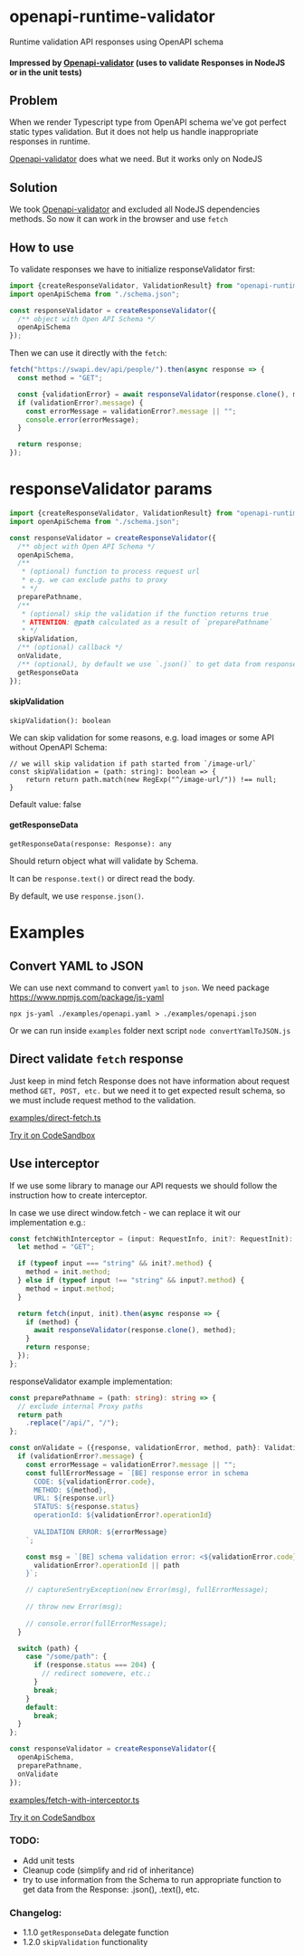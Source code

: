 # openapi-runtime-validator
Runtime validation API responses using OpenAPI schema

#### Impressed by [Openapi-validator](https://www.npmjs.com/package/openapi-validator) (uses to validate Responses in NodeJS or in the unit tests)

## Problem

When we render Typescript type from OpenAPI schema we've got perfect static types validation.
But it does not help us handle inappropriate responses in runtime.

[Openapi-validator](https://www.npmjs.com/package/openapi-validator) does what we need.
But it works only on NodeJS

## Solution

We took [Openapi-validator](https://www.npmjs.com/package/openapi-validator) and excluded all NodeJS dependencies methods.
So now it can work in the browser and use `fetch`

## How to use

To validate responses we have to initialize responseValidator first:

```typescript
import {createResponseValidator, ValidationResult} from "openapi-runtime-validator";
import openApiSchema from "./schema.json";

const responseValidator = createResponseValidator({
  /** object with Open API Schema */
  openApiSchema
});
```

Then we can use it directly with the `fetch`:

```typescript
fetch("https://swapi.dev/api/people/").then(async response => {
  const method = "GET";

  const {validationError} = await responseValidator(response.clone(), method);
  if (validationError?.message) {
    const errorMessage = validationError?.message || "";
    console.error(errorMessage);
  }

  return response;
});
```

# responseValidator params

```typescript
import {createResponseValidator, ValidationResult} from "openapi-runtime-validator";
import openApiSchema from "./schema.json";

const responseValidator = createResponseValidator({
  /** object with Open API Schema */
  openApiSchema,
  /**
   * (optional) function to process request url
   * e.g. we can exclude paths to proxy
   * */
  preparePathname,
  /**
   * (optional) skip the validation if the function returns true
   * ATTENTION: @path calculated as a result of `preparePathname`
   * */
  skipValidation,
  /** (optional) callback */
  onValidate,
  /** (optional), by default we use `.json()` to get data from response */
  getResponseData
});
```

#### skipValidation
`skipValidation(): boolean`

We can skip validation for some reasons, e.g. load images or some API without OpenAPI Schema:
```
// we will skip validation if path started from `/image-url/`
const skipValidation = (path: string): boolean => {
    return return path.match(new RegExp("^/image-url/")) !== null;
}
```

Default value: false

#### getResponseData
`getResponseData(response: Response): any`

Should return object what will validate by Schema.

It can be `response.text()` or direct read the body.

By default, we use `response.json()`.

# Examples

## Convert YAML to JSON

We can use next command to convert `yaml` to `json`.
We need package https://www.npmjs.com/package/js-yaml

```shell
npx js-yaml ./examples/openapi.yaml > ./examples/openapi.json
```

Or we can run inside `examples` folder next script `node convertYamlToJSON.js`

## Direct validate `fetch` response

Just keep in mind fetch Response does not have information about request method `GET, POST, etc.`
but we need it to get expected result schema, so we must include request method to the validation.

[examples/direct-fetch.ts](examples/src/direct-fetch.ts)

[Try it on CodeSandbox](https://codesandbox.io/s/typescript-playground-export-forked-m6wtv?file=/src/index.ts)

## Use interceptor

If we use some library to manage our API requests we should follow the instruction how to create interceptor.

In case we use direct window.fetch - we can replace it wit our implementation e.g.:

```typescript
const fetchWithInterceptor = (input: RequestInfo, init?: RequestInit): Promise<Response> => {
  let method = "GET";

  if (typeof input === "string" && init?.method) {
    method = init.method;
  } else if (typeof input !== "string" && input?.method) {
    method = input.method;
  }

  return fetch(input, init).then(async response => {
    if (method) {
      await responseValidator(response.clone(), method);
    }
    return response;
  });
};
```

responseValidator example implementation:

```typescript
const preparePathname = (path: string): string => {
  // exclude internal Proxy paths
  return path
    .replace("/api/", "/");
};

const onValidate = ({response, validationError, method, path}: ValidationResult) => {
  if (validationError?.message) {
    const errorMessage = validationError?.message || "";
    const fullErrorMessage = `[BE] response error in schema
      CODE: ${validationError.code},
      METHOD: ${method},
      URL: ${response.url}
      STATUS: ${response.status}
      operationId: ${validationError?.operationId}
      
      VALIDATION ERROR: ${errorMessage}
    `;

    const msg = `[BE] schema validation error: <${validationError.code}> ${method}: ${
      validationError?.operationId || path
    }`;

    // captureSentryException(new Error(msg), fullErrorMessage);
    
    // throw new Error(msg);
    
    // console.error(fullErrorMessage);
  }

  switch (path) {
    case "/some/path": {
      if (response.status === 204) {
        // redirect somewere, etc.;
      }
      break;
    }
    default:
      break;
  }
};

const responseValidator = createResponseValidator({
  openApiSchema,
  preparePathname,
  onValidate
});
```

[examples/fetch-with-interceptor.ts](examples/src/fetch-with-interceptor.ts)

[Try it on CodeSandbox](https://codesandbox.io/s/romantic-brattain-sgj8k?file=/src/index.ts)

### TODO:

- Add unit tests
- Cleanup code (simplify and rid of inheritance)
- try to use information from the Schema to run appropriate function to get data from the Response: .json(), .text(), etc.

### Changelog:
- 1.1.0 `getResponseData` delegate function
- 1.2.0 `skipValidation` functionality

